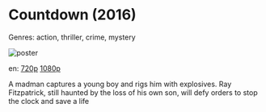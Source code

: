# Countdown (2016)

Genres: action, thriller, crime, mystery

![poster](http://image.tmdb.org/t/p/w500/sIy3iJgFA3pz5yMRNez5OP97Oqh.jpg)

en:
  [720p](magnet:?xt=urn:btih:28C51AEAFD66D69E902CF1B58515904C6766A2E5&tr=udp://glotorrents.pw:6969/announce&tr=udp://tracker.opentrackr.org:1337/announce&tr=udp://torrent.gresille.org:80/announce&tr=udp://tracker.openbittorrent.com:80&tr=udp://tracker.coppersurfer.tk:6969&tr=udp://tracker.leechers-paradise.org:6969&tr=udp://p4p.arenabg.ch:1337&tr=udp://tracker.internetwarriors.net:1337)
  [1080p](magnet:?xt=urn:btih:0285FEF559B3411B9215CEEB15AA199C703649AC&tr=udp://glotorrents.pw:6969/announce&tr=udp://tracker.opentrackr.org:1337/announce&tr=udp://torrent.gresille.org:80/announce&tr=udp://tracker.openbittorrent.com:80&tr=udp://tracker.coppersurfer.tk:6969&tr=udp://tracker.leechers-paradise.org:6969&tr=udp://p4p.arenabg.ch:1337&tr=udp://tracker.internetwarriors.net:1337)
  


A madman captures a young boy and rigs him with explosives. Ray Fitzpatrick, still haunted by the loss of his own son, will defy orders to stop the clock and save a life
